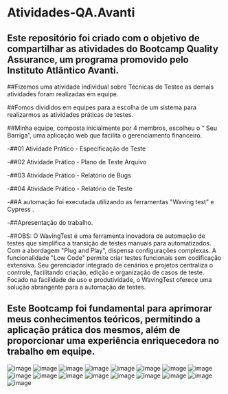 # Atividades-QA.Avanti

## Este repositório foi criado com o objetivo de compartilhar as atividades do Bootcamp Quality Assurance, um programa promovido pelo Instituto Atlântico Avanti.

##Fizemos uma atividade individual sobre Técnicas de Testee as demais atividades foram realizadas em equipe.

##Fomos divididos em equipes para a escolha de um sistema para realizarmos as atividades práticas de testes.

##Minha equipe, composta inicialmente por 4 membros, escolheu o “ Seu Barriga”, uma aplicação web que facilita o gerenciamento financeiro.

-##01 Atividade Prático - Especificação de Teste

-##02 Atividade Prático - Plano de Teste Arquivo

-##03 Atividade Prático - Relatório de Bugs

-##04 Atividade Prático - Relatório de Teste

-##A automação foi executada utilizando as ferramentas "Waving test" e Cypress .

-##Apresentação do trabalho.

-##OBS: O WavingTest é uma ferramenta inovadora de automação de testes que simplifica a transição de testes manuais para automatizados. Com a abordagem "Plug and Play", dispensa configurações complexas. A funcionalidade "Low Code" permite criar testes funcionais sem codificação extensiva. Seu gerenciador integrado de cenários e projetos centraliza o controle, facilitando criação, edição e organização de casos de teste. Focado na facilidade de uso e produtividade, o WavingTest oferece uma solução abrangente para a automação de testes.

## Este Bootcamp foi fundamental para aprimorar meus conhecimentos teóricos, permitindo a aplicação prática dos mesmos, além de proporcionar uma experiência enriquecedora no trabalho em equipe.

![image](https://github.com/Silene-Almeida-2/Atividades-QA.Avanti/assets/138931859/8914a6ae-b08e-467e-8074-9b1c97d39abe)
![image](https://github.com/Silene-Almeida-2/Atividades-QA.Avanti/assets/138931859/69423e3c-9a84-4931-95d6-c606617f930f)
![image](https://github.com/Silene-Almeida-2/Atividades-QA.Avanti/assets/138931859/b56922cd-44a0-491b-b2f5-ab9dce8d583e)
![image](https://github.com/Silene-Almeida-2/Atividades-QA.Avanti/assets/138931859/b626f140-83eb-406e-9d54-305883264852)
![image](https://github.com/Silene-Almeida-2/Atividades-QA.Avanti/assets/138931859/c1d479f7-7ce3-4a29-b40b-bfa563bf4239)
![image](https://github.com/Silene-Almeida-2/Atividades-QA.Avanti/assets/138931859/8dd8594e-8ea8-4811-bbbb-07f8497c8c0f)
![image](https://github.com/Silene-Almeida-2/Atividades-QA.Avanti/assets/138931859/e9836986-913f-48b9-8c64-80291ecc916b)
![image](https://github.com/Silene-Almeida-2/Atividades-QA.Avanti/assets/138931859/db612af5-da17-40f2-acd3-f9889d074da9)
![image](https://github.com/Silene-Almeida-2/Atividades-QA.Avanti/assets/138931859/b65294f2-37db-4781-8b4a-fda3faa93349)
![image](https://github.com/Silene-Almeida-2/Atividades-QA.Avanti/assets/138931859/8d2344ae-46df-4ac6-abc3-45f138b205fe)
![image](https://github.com/Silene-Almeida-2/Atividades-QA.Avanti/assets/138931859/71f6a6ab-239e-4908-81f8-3d4f1fec4d7e)
![image](https://github.com/Silene-Almeida-2/Atividades-QA.Avanti/assets/138931859/714c0f24-7d43-4a42-abd9-746acb4cace2)
![image](https://github.com/Silene-Almeida-2/Atividades-QA.Avanti/assets/138931859/54fd68bb-e857-445d-9cdd-43002467bc0a)
![image](https://github.com/Silene-Almeida-2/Atividades-QA.Avanti/assets/138931859/840b4959-8698-4147-91c6-366ba0b8c7a8)
![image](https://github.com/Silene-Almeida-2/Atividades-QA.Avanti/assets/138931859/0222bec6-112f-4d06-b5af-e7ac53064d09)
![image](https://github.com/Silene-Almeida-2/Atividades-QA.Avanti/assets/138931859/fb66a5cb-d4ec-4531-b150-2c597ff8c0ed)
![image](https://github.com/Silene-Almeida-2/Atividades-QA.Avanti/assets/138931859/55cc7226-f1b2-44a3-bf06-fe5906ee93ab)









